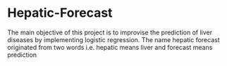 # Hepatic-Forecast
The main objective of this project is to improvise the prediction of liver diseases by implementing logistic regression. The name hepatic forecast originated from two words i.e. hepatic means liver and forecast means prediction
